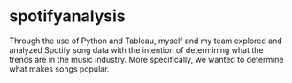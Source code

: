# spotifyanalysis
Through the use of Python and Tableau, myself and my team explored and analyzed Spotify song data with the intention of determining what the trends are in the music industry. More specifically, we wanted to determine what makes songs popular. 
